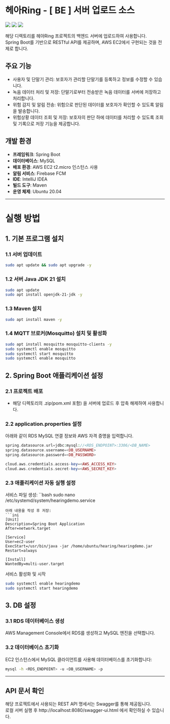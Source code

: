 # 헤아Ring - [ BE ] 서버 업로드 소스 

![](https://img.shields.io/badge/Spring-6DB33F?style=for-the-badge&logo=spring&logoColor=white)
![](https://img.shields.io/badge/Amazon_AWS-232F3E?style=for-the-badge&logo=amazon-aws&logoColor=white)
![](https://img.shields.io/badge/MySQL-005C84?style=for-the-badge&logo=mysql&logoColor=white)


해당 디렉토리를 헤아Ring 프로젝트의 백엔드 서버에 업로드하여 사용합니다. <br>
Spring Boot를 기반으로 RESTful API를 제공하며, AWS EC2에서 구현되는 것을 전제로 합니다. 

## 주요 기능
- 사용자 및 단말기 관리: 보호자가 관리할 단말기를 등록하고 정보를 수정할 수 있습니다.
- 녹음 데이터 처리 및 저장: 단말기로부터 전송받은 녹음 데이터를 서버에 저장하고 처리합니다.
- 위험 감지 및 알림 전송: 위험으로 판단된 데이터를 보호자가 확인할 수 있도록 알림을 발송합니다.
- 위험상황 데이터 조회 및 저장: 보호자의 판단 하에 데이터를 처리할 수 있도록 조회 및 기록으로 저장 기능을 제공합니다.

## 개발 환경 
- **프레임워크**: Spring Boot
- **데이터베이스**: MySQL
- **배포 환경**: AWS EC2 t2.micro 인스턴스 사용
- **알림 서비스**: Firebase FCM 
- **IDE**: IntelliJ IDEA  
- **빌드 도구**: Maven  
- **운영 체제**: Ubuntu 20.04  

---

# 실행 방법

## 1. 기본 프로그램 설치  

### 1.1 서버 업데이트
```bash
sudo apt update && sudo apt upgrade -y
```

### 1.2 서버 Java JDK 21 설치
```bash
sudo apt update
sudo apt install openjdk-21-jdk -y
```

### 1.3 Maven 설치
```bash
sudo apt install maven -y
```

### 1.4 MQTT 브로커(Mosquitto) 설치 및 활성화
```bash
sudo apt install mosquitto mosquitto-clients -y
sudo systemctl enable mosquitto
sudo systemctl start mosquitto
sudo systemctl enable mosquitto
```


## 2. Spring Boot 애플리케이션 설정
### 2.1 프로젝트 배포
* 해당 디렉토리의 .zip(pom.xml 포함) 을 서버에 업로드 후 압축 해제하여 사용합니다. 


### 2.2 application.properties 설정
아래와 같이 RDS MySQL 연결 정보와 AWS 자격 증명을 입력합니다.
```php
spring.datasource.url=jdbc:mysql://<RDS_ENDPOINT>:3306/<DB_NAME>
spring.datasource.username=<DB_USERNAME>
spring.datasource.password=<DB_PASSWORD>

cloud.aws.credentials.access-key=<AWS_ACCESS_KEY>
cloud.aws.credentials.secret-key=<AWS_SECRET_KEY>
```

### 2.3 애플리케이션 자동 실행 설정
서비스 파일 생성:
``bash
sudo nano /etc/systemd/system/hearingdemo.service
```
아래 내용을 작성 후 저장:
```ini
[Unit]
Description=Spring Boot Application
After=network.target

[Service]
User=ec2-user
ExecStart=/usr/bin/java -jar /home/ubuntu/hearing/hearingdemo.jar
Restart=always

[Install]
WantedBy=multi-user.target
```
서비스 활성화 및 시작
```bash
sudo systemctl enable hearingdemo
sudo systemctl start hearingdemo
```

## 3. DB 설정
### 3.1 RDS 데이터베이스 생성
AWS Management Console에서 RDS를 생성하고 MySQL 엔진을 선택합니다.

### 3.2 데이터베이스 초기화
EC2 인스턴스에서 MySQL 클라이언트를 사용해 데이터베이스를 초기화합니다:
```bash
mysql -h <RDS_ENDPOINT> -u <DB_USERNAME> -p
```

---

## API 문서 확인
해당 프로젝트에서 사용되는 REST API 명세서는 Swagger를 통해 제공됩니다. <br>
로컬 서버 실행 후 http://localhost:8080/swagger-ui.html 에서 확인하실 수 있습니다.
